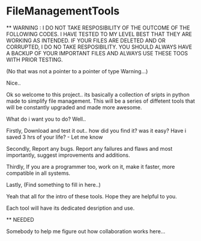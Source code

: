 # FileManagementTools

** WARNING : I DO NOT TAKE RESPOSIBILITY OF THE OUTCOME OF THE FOLLOWING CODES. I HAVE TESTED TO MY LEVEL BEST THAT THEY ARE WORKING AS INTENDED. IF YOUR FILES ARE DELETED AND OR CORRUPTED, I DO NO TAKE RESPOSIBILITY. YOU SHOULD ALWAYS HAVE A BACKUP OF YOUR IMPORTANT FILES AND ALWAYS USE THESE TOOS WITH PRIOR TESTING.

(No that was not a pointer to a pointer of type Warning...)

Nice..

Ok so welcome to this project.. its basically a collection of sripts in python made to simplify file management.
This will be a series of diffetent tools that will be constantly upgraded and made more awesome.

What do i want you to do? 
Well..

Firstly, Download and test it out.. how did you find it? was it easy? Have i saved 3 hrs of your life? - Let me know

Secondly, Report any bugs. Report any failures and flaws and most importantly, suggest improvements and additions.

Thirdly, If you are a programmer too, work on it, make it faster, more compatible in all systems.

Lastly, (Find something to fill in here..)

Yeah that all for the intro of these tools. Hope they are helpful to you.

Each tool will have its dedicated desription and use.


** NEEDED 

Somebody to help me figure out how collaboration works here...
